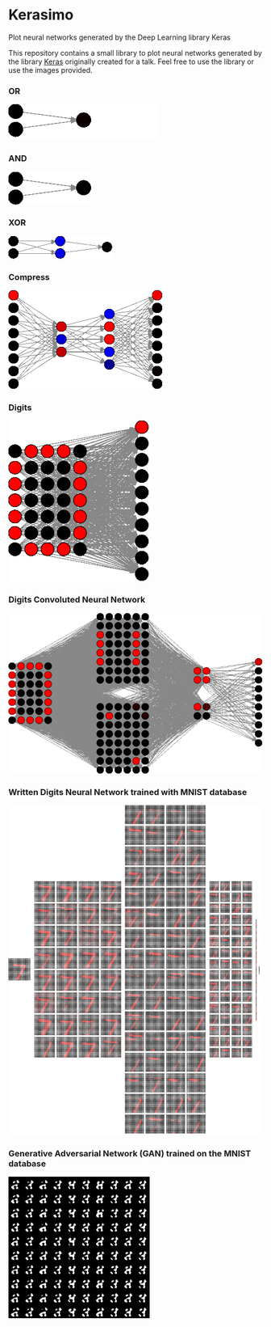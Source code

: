 # Kerasimo
Plot neural networks generated by the Deep Learning library Keras

This repository contains a small library to plot neural networks generated by the library [Keras](https://keras.io)
originally created for a talk. Feel free to use the library or use the images provided.


### OR
![OR](images/or.gif)

### AND
![OR](images/and.gif)

### XOR
![XOR](images/xor.gif)

### Compress
![Compress](images/compress.gif)

### Digits
![digits](images/digits.gif)

### Digits Convoluted Neural Network
![digits cnn](images/digits_cnn.gif)

### Written Digits Neural Network trained with MNIST database
![mnist cnn](images/mnist_cnn.gif)

### Generative Adversarial Network (GAN) trained on the MNIST database
![mnist_acgan](images/mnist_acgan.gif)
